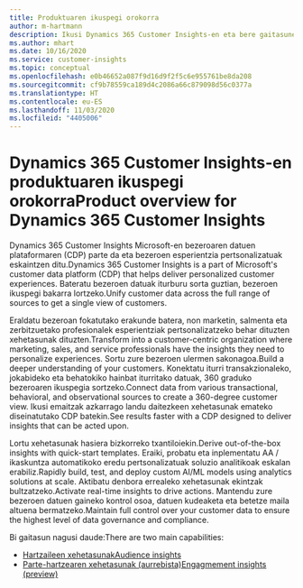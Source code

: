 ```yaml
---
title: Produktuaren ikuspegi orokorra
author: m-hartmann
description: Ikusi Dynamics 365 Customer Insights-en eta bere gaitasunen ikuspegi orokorra.
ms.author: mhart
ms.date: 10/16/2020
ms.service: customer-insights
ms.topic: conceptual
ms.openlocfilehash: e0b46652a087f9d16d9f2f5c6e955761be8da208
ms.sourcegitcommit: cf9b78559ca189d4c2086a66c879098d56c0377a
ms.translationtype: HT
ms.contentlocale: eu-ES
ms.lasthandoff: 11/03/2020
ms.locfileid: "4405006"
---
```

# <a name="product-overview-for-dynamics-365-customer-insights"></a><span data-ttu-id="3affa-103">Dynamics 365 Customer Insights-en produktuaren ikuspegi orokorra</span><span class="sxs-lookup"><span data-stu-id="3affa-103">Product overview for Dynamics 365 Customer Insights</span></span>

<span data-ttu-id="3affa-104">Dynamics 365 Customer Insights Microsoft-en bezeroaren datuen plataformaren (CDP) parte da eta bezeroen esperientzia pertsonalizatuak eskaintzen ditu.</span><span class="sxs-lookup"><span data-stu-id="3affa-104">Dynamics 365 Customer Insights is a part of Microsoft's customer data platform (CDP) that helps deliver personalized customer experiences.</span></span> <span data-ttu-id="3affa-105">Bateratu bezeroen datuak iturburu sorta guztian, bezeroen ikuspegi bakarra lortzeko.</span><span class="sxs-lookup"><span data-stu-id="3affa-105">Unify customer data across the full range of sources to get a single view of customers.</span></span> 

<span data-ttu-id="3affa-106">Eraldatu bezeroan fokatutako erakunde batera, non marketin, salmenta eta zerbitzuetako profesionalek esperientziak pertsonalizatzeko behar dituzten xehetasunak dituzten.</span><span class="sxs-lookup"><span data-stu-id="3affa-106">Transform into a customer-centric organization where marketing, sales, and service professionals have the insights they need to personalize experiences.</span></span> <span data-ttu-id="3affa-107">Sortu zure bezeroen ulermen sakonagoa.</span><span class="sxs-lookup"><span data-stu-id="3affa-107">Build a deeper understanding of your customers.</span></span> <span data-ttu-id="3affa-108">Konektatu iturri transakzionaleko, jokabideko eta behatokiko hainbat iturritako datuak, 360 graduko bezeroaren ikuspegia sortzeko.</span><span class="sxs-lookup"><span data-stu-id="3affa-108">Connect data from various transactional, behavioral, and observational sources to create a 360-degree customer view.</span></span> <span data-ttu-id="3affa-109">Ikusi emaitzak azkarrago landu daitezkeen xehetasunak emateko diseinatutako CDP batekin.</span><span class="sxs-lookup"><span data-stu-id="3affa-109">See results faster with a CDP designed to deliver insights that can be acted upon.</span></span> 

<span data-ttu-id="3affa-110">Lortu xehetasunak hasiera bizkorreko txantiloiekin.</span><span class="sxs-lookup"><span data-stu-id="3affa-110">Derive out-of-the-box insights with quick-start templates.</span></span> <span data-ttu-id="3affa-111">Eraiki, probatu eta inplementatu AA / ikaskuntza automatikoko eredu pertsonalizatuak soluzio analitikoak eskalan erabiliz.</span><span class="sxs-lookup"><span data-stu-id="3affa-111">Rapidly build, test, and deploy custom AI/ML models using analytics solutions at scale.</span></span> <span data-ttu-id="3affa-112">Aktibatu denbora errealeko xehetasunak ekintzak bultzatzeko.</span><span class="sxs-lookup"><span data-stu-id="3affa-112">Activate real-time insights to drive actions.</span></span> <span data-ttu-id="3affa-113">Mantendu zure bezeroen datuen gaineko kontrol osoa, datuen kudeaketa eta betetze maila altuena bermatzeko.</span><span class="sxs-lookup"><span data-stu-id="3affa-113">Maintain full control over your customer data to ensure the highest level of data governance and compliance.</span></span> 

<span data-ttu-id="3affa-114">Bi gaitasun nagusi daude:</span><span class="sxs-lookup"><span data-stu-id="3affa-114">There are two main capabilities:</span></span> 

- [<span data-ttu-id="3affa-115">Hartzaileen xehetasunak</span><span class="sxs-lookup"><span data-stu-id="3affa-115">Audience insights</span></span>](audience-insights/overview.md)
- [<span data-ttu-id="3affa-116">Parte-hartzearen xehetasunak (aurrebista)</span><span class="sxs-lookup"><span data-stu-id="3affa-116">Engagmement insights (preview)</span></span>](engagement-insights/index.yml)
 